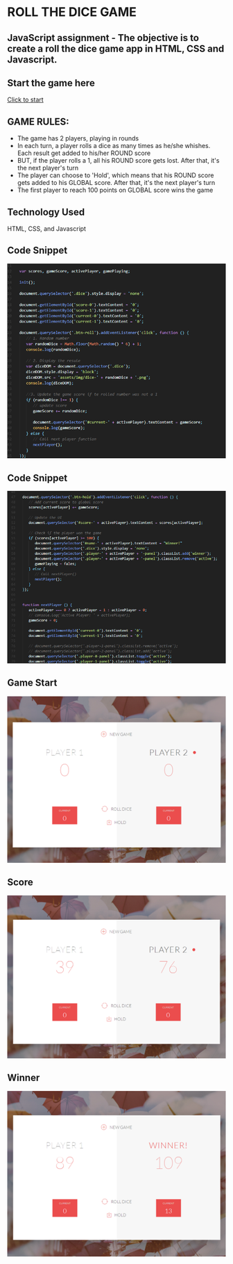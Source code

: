 # ROLL THE DICE GAME
## JavaScript assignment - The objective is to create a roll the dice game app in HTML, CSS and Javascript.

## Start the game here
[Click to start](https://monksedo.github.io/RollTheDiceGame/)
## GAME RULES:

- The game has 2 players, playing in rounds
- In each turn, a player rolls a dice as many times as he/she whishes. Each result  get added to his/her ROUND score
- BUT, if the player rolls a 1, all his ROUND score gets lost. After that, it's the next player's turn
- The player can choose to 'Hold', which means that his ROUND score gets added to his GLOBAL score. After that, it's the next player's turn
- The first player to reach 100 points on GLOBAL score wins the game

## Technology Used
HTML, CSS, and Javascript

## Code Snippet
![Code block 1](assets/img/diceCode01.png)

## Code Snippet
![Code block 1](assets/img/diceCode02.png)

## Game Start
![Game Start](assets/img/diceGame01.png)
## Score
![Game Start](assets/img/diceGame02.png)
## Winner
![Game Start](assets/img/diceGame03.png)

